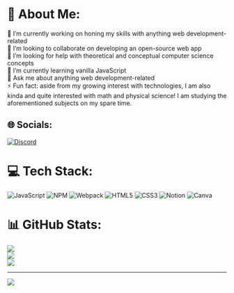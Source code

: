 # 💫 About Me:
🔭 I’m currently working on honing my skills with anything web development-related<br>👯 I’m looking to collaborate on developing an open-source web app<br>🤝 I’m looking for help with theoretical and conceptual computer science concepts<br>🌱 I’m currently learning vanilla JavaScript<br>💬 Ask me about anything web development-related<br>⚡ Fun fact: aside from my growing interest with technologies, I am also kinda and quite interested with math and physical science! I am studying the aforementioned subjects on my spare time.


## 🌐 Socials:
[![Discord](https://img.shields.io/badge/Discord-%237289DA.svg?logo=discord&logoColor=white)](htttps://discord.gg/@neil-justin) 

# 💻 Tech Stack:
![JavaScript](https://img.shields.io/badge/javascript-%23323330.svg?style=for-the-badge&logo=javascript&logoColor=%23F7DF1E) ![NPM](https://img.shields.io/badge/NPM-%23000000.svg?style=for-the-badge&logo=npm&logoColor=white) ![Webpack](https://img.shields.io/badge/webpack-%238DD6F9.svg?style=for-the-badge&logo=webpack&logoColor=black) ![HTML5](https://img.shields.io/badge/html5-%23E34F26.svg?style=for-the-badge&logo=html5&logoColor=white) ![CSS3](https://img.shields.io/badge/css3-%231572B6.svg?style=for-the-badge&logo=css3&logoColor=white) ![Notion](https://img.shields.io/badge/Notion-%23000000.svg?style=for-the-badge&logo=notion&logoColor=white) ![Canva](https://img.shields.io/badge/Canva-%2300C4CC.svg?style=for-the-badge&logo=Canva&logoColor=white)
# 📊 GitHub Stats:
![](https://github-readme-stats.vercel.app/api?username=neil-justin&theme=dark&hide_border=true&include_all_commits=false&count_private=false)<br/>
![](https://github-readme-streak-stats.herokuapp.com/?user=neil-justin&theme=dark&hide_border=true)<br/>
![](https://github-readme-stats.vercel.app/api/top-langs/?username=neil-justin&theme=dark&hide_border=true&include_all_commits=false&count_private=false&layout=compact)

---
[![](https://visitcount.itsvg.in/api?id=neil-justin&icon=0&color=12)](https://visitcount.itsvg.in)

<!-- Proudly created with GPRM ( https://gprm.itsvg.in ) -->
